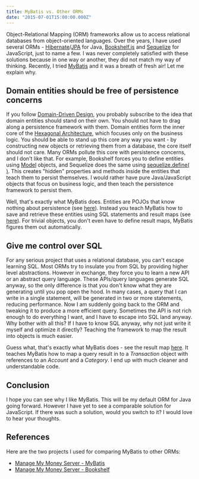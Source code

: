 ```yaml
---
title: MyBatis vs. Other ORMs
date: "2015-07-01T15:00:00.000Z"
---
```


Object-Relational Mapping (ORM) frameworks allow us to access relational databases from object-oriented languages. Over the years, I have used several ORMs - [Hibernate](http://hibernate.org/orm/)/[JPA](http://www.oracle.com/technetwork/java/javaee/tech/persistence-jsp-140049.html) for Java, [Bookshelf.js](http://bookshelfjs.org/) and [Sequelize](http://docs.sequelizejs.com/en/latest/) for JavaScript, just to name a few. I was never completely satisfied with these solutions because in one way or another, they did not match my way of thinking. Recently, I tried [MyBatis](http://mybatis.github.io/mybatis-3/) and it was a breath of fresh air! Let me explain why.

## Domain entities should be free of persistence concerns

If you follow [Domain-Driven Design](../domain-driven-design/), you probably subscribe to the idea that domain entities should stand on their own. You should not have to drag along a persistence framework with them. Domain entities form the inner core of the [Hexagonal Architecture](http://alistair.cockburn.us/Hexagonal+architecture), which focuses only on the business logic. You should be able to stand up this core any way you want - by constructing new objects or retrieving them from a database, the core itself should not care. Many ORMs pollute this core with persistence concerns, and I don't like that. For example, Bookshelf forces you to define entities using [Model](http://bookshelfjs.org/#Model) objects, and Sequelize does the same using [sequelize.define( )](http://docs.sequelizejs.com/en/latest/docs/getting-started/#your-first-model). This creates "hidden" properties and methods inside the entities that teach them to persist themselves. I would rather have pure Java/JavaScript objects that focus on business logic, and then teach the persistence framework to persist them.

Well, that's exactly what MyBatis does. Entities are POJOs that know nothing about persistence (see [here](https://github.com/archfirst/manage-my-money-mybatis/blob/master/src/main/java/org/archfirst/mmm/domain/Transaction.java)). Instead you teach MyBatis how to save and retrieve these entities using SQL statements and result maps (see [here](https://github.com/archfirst/manage-my-money-mybatis/blob/master/src/main/resources/org/archfirst/mmm/persistence/TransactionMapper.xml)). For trivial objects, you don't even have to define result maps, MyBatis figures them out automatically.

## Give me control over SQL

For any serious project that uses a relational database, you can't escape learning SQL. Most ORMs try to insulate you from SQL by providing higher level abstractions. However in exchange, they force you to learn a new API or an abstract query language. These APIs/query languages generate SQL anyway, so the only difference is that you don't know what they are generating until you pop open the hood. In many cases, a query that I can write in a single statement, will be generated in two or more statements, reducing performance. Now I am suddenly going back to the ORM and tweaking it to produce a more efficient query. Sometimes the API is not rich enough to do everything I want, and I have to escape into SQL land anyway. Why bother with all this? If I have to know SQL anyway, why not just write it myself and optimize it directly? Teaching the framework to map the result into objects is much easier.

Guess what, that's exactly what MyBatis does - see the result map [here](https://github.com/archfirst/manage-my-money-mybatis/blob/master/src/main/resources/org/archfirst/mmm/persistence/TransactionMapper.xml). It teaches MyBatis how to map a query result in to a _Transaction_ object with references to an _Account_ and a _Category_. I end up with much cleaner and understandable code.

## Conclusion

I hope you can see why I like MyBatis. This will be my default ORM for Java going forward. However I have yet to see a comparable solution for JavaScript. If there was such a solution, would you switch to it? I would love to hear your thoughts.

## References

Here are the two projects I used for comparing MyBatis to other ORMs:

* [Manage My Money Server - MyBatis](https://github.com/archfirst/manage-my-money-mybatis)
* [Manage My Money Server - Bookshelf](https://github.com/archfirst/manage-my-money-server)
